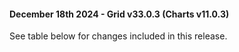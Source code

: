 #### December 18th 2024 - Grid v33.0.3 (Charts v11.0.3)

See table below for changes included in this release.

